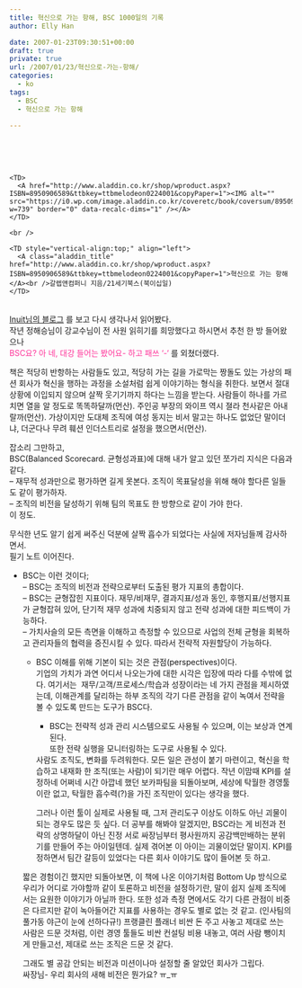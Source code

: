 ```yaml
---
title: 혁신으로 가는 항해, BSC 1000일의 기록
author: Elly Han

date: 2007-01-23T09:30:51+00:00
draft: true
private: true
url: /2007/01/23/혁신으로-가는-항해/
categories:
  - ko
tags:
  - BSC
  - 혁신으로 가는 항해

---
```

<TABLE>
  <br /> <br /> 
  
  <TR>
    <br /> 
    
    <TD>
      <A href="http://www.aladdin.co.kr/shop/wproduct.aspx?ISBN=8950906589&ttbkey=ttbmelodeon0224001&copyPaper=1"><IMG alt="" src="https://i0.wp.com/image.aladdin.co.kr/coveretc/book/coversum/8950906589_1.jpg?w=739" border="0" data-recalc-dims="1" /></A>
    </TD>
    
    <br /> 
    
    <TD style="vertical-align:top;" align="left">
      <A class="aladdin_title" href="http://www.aladdin.co.kr/shop/wproduct.aspx?ISBN=8950906589&ttbkey=ttbmelodeon0224001&copyPaper=1">혁신으로 가는 항해</A><br />갈렙앤컴퍼니 지음/21세기북스(북이십일)
    </TD>
  </TR>
</TABLE>

  
<a href="http://inuit.co.kr/834" target="_blank" rel="noopener noreferrer">Inuit님의 블로그</A> 를 보고 다시 생각나서 읽어봤다.  
작년 정해승님이 강교수님이 전 사원 읽히기를 희망했다고 하시면서 추천 한 방 들어왔으나  
<FONT color="#ff3399">BSC요? 아 네, 대강 들어는 봤어요- 하고 패쓰 &#8216;-&#8216;</FONT>&nbsp;를 외쳤더랬다.

책은 적당히 반항하는 사람들도 있고, 적당히 가는 길을 가로막는 짱돌도 있는 가상의 패션 회사가 혁신을 행하는 과정을 소설처럼 쉽게 이야기하는 형식을 취한다. 보면서 절대 상황에 이입되지 않으며 살짝 웃기기까지 하다는 느낌을 받는다. 사람들이 하나를 가르치면 열을 알 정도로 똑똑하달까(먼산). 주인공 부장의 와이프 역시 졀라 천사같은 아내랄까(먼산). 가상이지만 도대체 조직에 여성 동지는 비서 말고는 하나도 없었단 말이더냐, 더군다나 무려 훼션 인더스트리로 설정을 했으면서(먼산).

잡소리 그만하고,  
BSC(Balanced Scorecard. 균형성과표)에 대해 내가 알고 있던 쪼가리 지식은 다음과 같다.  
&#8211; 재무적 성과만으로 평가하면 길게 못본다. 조직이 목표달성을 위해 해야 할다른 일들도 같이 평가하자.  
&#8211; 조직의 비전을 달성하기 위해 팀의 목표도 한 방향으로 같이 가야 한다.  
이 정도. 

무식한 년도 알기 쉽게 써주신 덕분에 살짝 흡수가 되었다는 사실에 저자님들께 감사하면서.  
필기 노트 이어진다.

  


  * BSC는 이런 것이다;  
    &#8211; BSC는 조직의 비전과 전략으로부터 도출된 평가 지표의 총합이다.  
    &#8211; BSC는 균형잡힌 지표이다. 재무/비재무, 결과지표/성과 동인, 후행지표/선행지표가 균형잡혀 있어, 단기적 재무 성과에 치중되지 않고 전략 성과에 대한 피드백이 가능하다.  
    &#8211; 가치사슬의 모든 측면을 이해하고 측정할 수 있으므로 사업의 전체 균형을 회복하고 관리자들의 협력을 증진시킬 수 있다. 따라서 전략적 자원할당이 가능하다.  
      * BSC 이해를 위해 기본이 되는 것은 관점(perspectives)이다.  
        기업의 가치가 과연 어디서 나오는가에 대한 시각은 입장에 따라 다를 수밖에 없다. 여기서는 &nbsp;재무/고객/프로세스/학습과 성장이라는 네 가지 관점을 제시하였는데, 이해관계를 달리하는 하부 조직의 각기 다른 관점을 같이 녹여서 전략을 볼 수 있도록 만드는 도구가 BSC다.  
          * BSC는 전략적 성과 관리 시스템으로도 사용될 수 있으며, 이는 보상과 연계된다.  
            또한 전략 실행을 모니터링하는 도구로 사용될 수 있다.</UL>사람도 조직도, 변화를 두려워한다. 모든 일은 관성이 붙기 마련이고, 혁신을 학습하고 내재화 한 조직(또는 사람)이 되기란 매우 어렵다. 작년 이맘때 KPI를 설정하네 어쩌네 시간 아깝네 했던 보카파팀을 되돌아보며, 세상에 탁월한 경영툴이란 없고, 탁월한 흡수력(?)을 가진 조직만이 있다는 생각을 했다.</p> 
        그러나 이런 툴이 실제로 사용될 때, 그저 관리도구 이상도 이하도 아닌 괴물이 되는 경우도 많은 듯 싶다. 더 공부를 해봐야 알겠지만, BSC라는 게 비전과 전략의 상명하달이 아닌 진정 서로 싸장님부터 평사원까지 공감백만배하는 분위기를 만들어 주는 아이일텐데. 실제 겪어본 이 아이는 괴물이었단 말이지. KPI를 정하면서 팀간 갈등이 있었다는 다른 회사 이야기도 많이 들어본 듯 하고.
        
        짧은 경험이긴 했지만 되돌아보면, 이 책에 나온 이야기처럼 Bottom Up 방식으로 우리가 어디로 가야할까 같이 토론하고 비전을 설정하기란, 말이 쉽지 실제 조직에서는 요원한 이야기가 아닐까 한다. 또한 성과 측정 면에서도 각기 다른 관점이 비중은 다르지만 같이 녹아들어간 지표를 사용하는 경우도 별로 없는 것 같고. (인사팀의 풀가동 야근이 눈에 선하다규!) 프랭클린 플래너 비싼 돈 주고 사놓고 제대로 쓰는 사람은 드문 것처럼, 이런 경영 툴들도 비싼 컨설팅 비용 내놓고, 여러 사람 뺑이치게 만들고선, 제대로 쓰는 조직은 드문 것 같다.
        
        그래도 별 공감 안되는 비전과 미션이나마 설정할 줄 알았던 회사가 그립다.  
        싸장님- 우리 회사의 새해 비전은 뭔가요? ㅠ_ㅠ